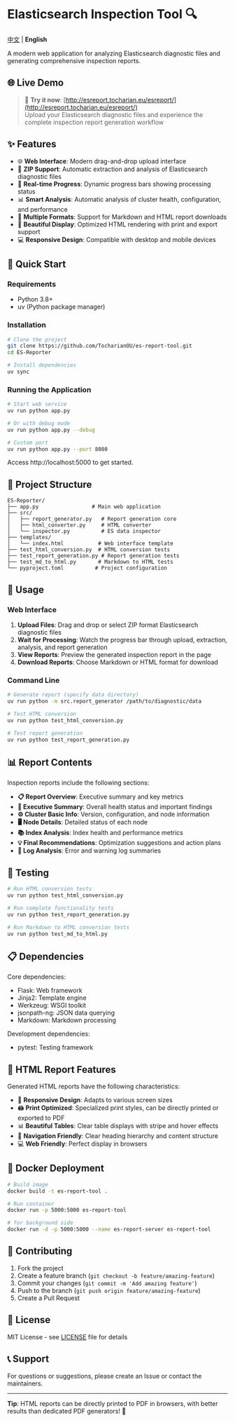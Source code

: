 # Elasticsearch Inspection Tool 🔍

[中文](README-zh.md) | **English**

A modern web application for analyzing Elasticsearch diagnostic files and generating comprehensive inspection reports.

## 🌐 Live Demo

> 🚀 **Try it now**: [http://esreport.tocharian.eu/esreport/](http://esreport.tocharian.eu/esreport/)  
> Upload your Elasticsearch diagnostic files and experience the complete inspection report generation workflow

## ✨ Features

- 🌐 **Web Interface**: Modern drag-and-drop upload interface
- 📁 **ZIP Support**: Automatic extraction and analysis of Elasticsearch diagnostic files  
- 🔄 **Real-time Progress**: Dynamic progress bars showing processing status
- 📊 **Smart Analysis**: Automatic analysis of cluster health, configuration, and performance
- 📄 **Multiple Formats**: Support for Markdown and HTML report downloads
- 🎨 **Beautiful Display**: Optimized HTML rendering with print and export support
- 💻 **Responsive Design**: Compatible with desktop and mobile devices

## 🚀 Quick Start

### Requirements

- Python 3.8+
- uv (Python package manager)

### Installation

```bash
# Clone the project
git clone https://github.com/TocharianOU/es-report-tool.git
cd ES-Reporter

# Install dependencies
uv sync
```

### Running the Application

```bash
# Start web service
uv run python app.py

# Or with debug mode
uv run python app.py --debug

# Custom port
uv run python app.py --port 8080
```

Access http://localhost:5000 to get started.

## 📁 Project Structure

```
ES-Reporter/
├── app.py                 # Main web application
├── src/
│   ├── report_generator.py   # Report generation core
│   ├── html_converter.py     # HTML converter
│   └── inspector.py          # ES data inspector
├── templates/
│   └── index.html           # Web interface template
├── test_html_conversion.py  # HTML conversion tests
├── test_report_generation.py # Report generation tests
├── test_md_to_html.py       # Markdown to HTML tests
└── pyproject.toml          # Project configuration
```

## 🔧 Usage

### Web Interface

1. **Upload Files**: Drag and drop or select ZIP format Elasticsearch diagnostic files
2. **Wait for Processing**: Watch the progress bar through upload, extraction, analysis, and report generation
3. **View Reports**: Preview the generated inspection report in the page
4. **Download Reports**: Choose Markdown or HTML format for download

### Command Line

```bash
# Generate report (specify data directory)
uv run python -m src.report_generator /path/to/diagnostic/data

# Test HTML conversion
uv run python test_html_conversion.py

# Test report generation
uv run python test_report_generation.py
```

## 📊 Report Contents

Inspection reports include the following sections:

- **📋 Report Overview**: Executive summary and key metrics
- **🎯 Executive Summary**: Overall health status and important findings  
- **⚙️ Cluster Basic Info**: Version, configuration, and node information
- **🖥️ Node Details**: Detailed status of each node
- **📚 Index Analysis**: Index health and performance metrics
- **💡 Final Recommendations**: Optimization suggestions and action plans
- **📝 Log Analysis**: Error and warning log summaries

## 🧪 Testing

```bash
# Run HTML conversion tests
uv run python test_html_conversion.py

# Run complete functionality tests
uv run python test_report_generation.py

# Run Markdown to HTML conversion tests
uv run python test_md_to_html.py
```

## 📋 Dependencies

Core dependencies:
- Flask: Web framework
- Jinja2: Template engine  
- Werkzeug: WSGI toolkit
- jsonpath-ng: JSON data querying
- Markdown: Markdown processing

Development dependencies:
- pytest: Testing framework

## 🎨 HTML Report Features

Generated HTML reports have the following characteristics:

- 📱 **Responsive Design**: Adapts to various screen sizes
- 🖨️ **Print Optimized**: Specialized print styles, can be directly printed or exported to PDF
- 📊 **Beautiful Tables**: Clear table displays with stripe and hover effects
- 🎯 **Navigation Friendly**: Clear heading hierarchy and content structure
- 💻 **Web Friendly**: Perfect display in browsers

## 🐳 Docker Deployment

```bash
# Build image
docker build -t es-report-tool .

# Run container
docker run -p 5000:5000 es-report-tool

# for background side
docker run -d -p 5000:5000 --name es-report-server es-report-tool
```

## 🤝 Contributing

1. Fork the project
2. Create a feature branch (`git checkout -b feature/amazing-feature`)
3. Commit your changes (`git commit -m 'Add amazing feature'`)
4. Push to the branch (`git push origin feature/amazing-feature`)
5. Create a Pull Request

## 📄 License

MIT License - see [LICENSE](LICENSE) file for details

## 📞 Support

For questions or suggestions, please create an Issue or contact the maintainers.

---

**Tip**: HTML reports can be directly printed to PDF in browsers, with better results than dedicated PDF generators! 🎯 
